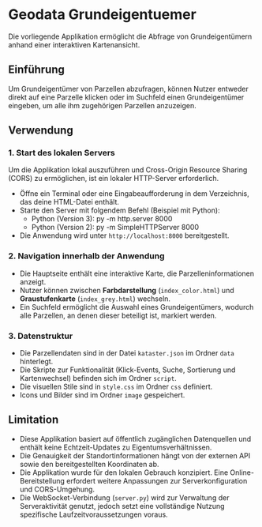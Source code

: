 # Geodata Grundeigentuemer
Die vorliegende Applikation ermöglicht die Abfrage von Grundeigentümern anhand einer interaktiven Kartenansicht.

## Einführung
Um Grundeigentümer von Parzellen abzufragen, können Nutzer entweder direkt auf eine Parzelle klicken oder im Suchfeld einen Grundeigentümer eingeben, um alle ihm zugehörigen Parzellen anzuzeigen. 

## Verwendung
### 1. Start des lokalen Servers
   Um die Applikation lokal auszuführen und Cross-Origin Resource Sharing (CORS) zu ermöglichen, ist ein lokaler HTTP-Server erforderlich.
   - Öffne ein Terminal oder eine Eingabeaufforderung in dem Verzeichnis, das deine HTML-Datei enthält.
   - Starte den Server mit folgendem Befehl (Beispiel mit Python):
     - Python (Version 3): py -m http.server 8000
     - Python (Version 2): py -m SimpleHTTPServer 8000
   - Die Anwendung wird unter `http://localhost:8000` bereitgestellt.

### 2. Navigation innerhalb der Anwendung
- Die Hauptseite enthält eine interaktive Karte, die Parzelleninformationen anzeigt.  
- Nutzer können zwischen **Farbdarstellung** (`index_color.html`) und **Graustufenkarte** (`index_grey.html`) wechseln.  
- Ein Suchfeld ermöglicht die Auswahl eines Grundeigentümers, wodurch alle Parzellen, an denen dieser beteiligt ist, markiert werden.

### 3. Datenstruktur
- Die Parzellendaten sind in der Datei `kataster.json` im Ordner `data` hinterlegt.  
- Die Skripte zur Funktionalität (Klick-Events, Suche, Sortierung und Kartenwechsel) befinden sich im Ordner `script`.  
- Die visuellen Stile sind in `style.css` im Ordner `css` definiert.  
- Icons und Bilder sind im Ordner `image` gespeichert.

## Limitation
- Diese Applikation basiert auf öffentlich zugänglichen Datenquellen und enthält keine Echtzeit-Updates zu Eigentumsverhältnissen.  
- Die Genauigkeit der Standortinformationen hängt von der externen API sowie den bereitgestellten Koordinaten ab.  
- Die Applikation wurde für den lokalen Gebrauch konzipiert. Eine Online-Bereitstellung erfordert weitere Anpassungen zur Serverkonfiguration und CORS-Umgehung.  
- Die WebSocket-Verbindung (`server.py`) wird zur Verwaltung der Serveraktivität genutzt, jedoch setzt eine vollständige Nutzung spezifische Laufzeitvoraussetzungen voraus.
